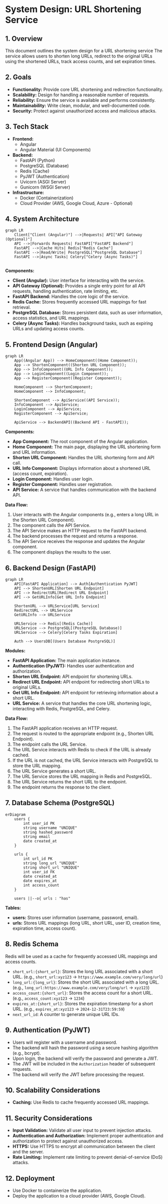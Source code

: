 # System Design: URL Shortening Service

## 1. Overview

This document outlines the system design for a URL shortening service The service allows users to shorten long URLs, redirect to the original URLs using the shortened URLs, track access counts, and set expiration times.

## 2. Goals

*   **Functionality:** Provide core URL shortening and redirection functionality.
*   **Scalability:** Design for handling a reasonable number of requests.
*   **Reliability:** Ensure the service is available and performs consistently.
*   **Maintainability:** Write clean, modular, and well-documented code.
*   **Security:** Protect against unauthorized access and malicious attacks.

## 3. Tech Stack

*   **Frontend:**
    *   Angular
    *   Angular Material (UI Components)
*   **Backend:**
    *   FastAPI (Python)
    *   PostgreSQL (Database)
    *   Redis (Cache)
    *   PyJWT (Authentication)
    *   Uvicorn (ASGI Server)
    *   Gunicorn (WSGI Server)
*   **Infrastructure:**
    *   Docker (Containerization)
    *   Cloud Provider (AWS, Google Cloud, Azure - Optional)

## 4. System Architecture

```mermaid
graph LR
    Client["Client (Angular)"] -->|Requests| API["API Gateway (Optional)"]
    API -->|Forwards Requests| FastAPI["FastAPI Backend"]
    FastAPI -->|Cache Hits| Redis["Redis Cache"]
    FastAPI -->|Read/Write| PostgreSQL["PostgreSQL Database"]
    FastAPI -->|Async Tasks| Celery["Celery (Async Tasks)"]
   
```

**Components:**

*   **Client (Angular):** User interface for interacting with the service.
*   **API Gateway (Optional):** Provides a single entry point for all API requests, handling authentication, rate limiting, etc.
*   **FastAPI Backend:** Handles the core logic of the service.
*   **Redis Cache:** Stores frequently accessed URL mappings for fast retrieval.
*   **PostgreSQL Database:** Stores persistent data, such as user information, access statistics, and URL mappings.
*   **Celery (Async Tasks):** Handles background tasks, such as expiring URLs and updating access counts.

## 5. Frontend Design (Angular)

```mermaid
graph LR
    App((Angular App)) --> HomeComponent((Home Component));
    App --> ShortenComponent((Shorten URL Component));
    App --> InfoComponent((URL Info Component));
    App --> LoginComponent((Login Component));
    App --> RegisterComponent((Register Component));

    HomeComponent --> ShortenComponent;
    HomeComponent --> InfoComponent;

    ShortenComponent --> ApiService((API Service));
    InfoComponent --> ApiService;
    LoginComponent --> ApiService;
    RegisterComponent --> ApiService;

    ApiService --> BackendAPI((Backend API - FastAPI));
```

**Components:**

*   **App Component:** The root component of the Angular application.
*   **Home Component:** The main page, displaying the URL shortening form and URL information.
*   **Shorten URL Component:** Handles the URL shortening form and API call.
*   **URL Info Component:** Displays information about a shortened URL (access count, expiration).
*   **Login Component:** Handles user login.
*   **Register Component:** Handles user registration.
*   **API Service:** A service that handles communication with the backend API.

**Data Flow:**

1.  User interacts with the Angular components (e.g., enters a long URL in the Shorten URL Component).
2.  The component calls the API Service.
3.  The API Service makes an HTTP request to the FastAPI backend.
4.  The backend processes the request and returns a response.
5.  The API Service receives the response and updates the Angular component.
6.  The component displays the results to the user.

## 6. Backend Design (FastAPI)

```mermaid
graph LR
    API[FastAPI Application] --> Auth[Authentication PyJWT]
    API --> ShortenURL[Shorten URL Endpoint]
    API --> RedirectURL[Redirect URL Endpoint]
    API --> GetURLInfo[Get URL Info Endpoint]

    ShortenURL --> URLService[URL Service]
    RedirectURL --> URLService
    GetURLInfo --> URLService

    URLService --> Redis[(Redis Cache)]
    URLService --> PostgreSQL[(PostgreSQL Database)]
    URLService --> Celery[Celery Tasks Expiration]

    Auth --> UsersDB[(Users Database PostgreSQL)]
```

**Modules:**

*   **FastAPI Application:** The main application instance.
*   **Authentication (PyJWT):** Handles user authentication and authorization.
*   **Shorten URL Endpoint:** API endpoint for shortening URLs.
*   **Redirect URL Endpoint:** API endpoint for redirecting short URLs to original URLs.
*   **Get URL Info Endpoint:** API endpoint for retrieving information about a short URL.
*   **URL Service:** A service that handles the core URL shortening logic, interacting with Redis, PostgreSQL, and Celery.

**Data Flow:**

1.  The FastAPI application receives an HTTP request.
2.  The request is routed to the appropriate endpoint (e.g., Shorten URL Endpoint).
3.  The endpoint calls the URL Service.
4.  The URL Service interacts with Redis to check if the URL is already cached.
5.  If the URL is not cached, the URL Service interacts with PostgreSQL to store the URL mapping.
6.  The URL Service generates a short URL.
7.  The URL Service stores the URL mapping in Redis and PostgreSQL.
8.  The URL Service returns the short URL to the endpoint.
9.  The endpoint returns the response to the client.

## 7. Database Schema (PostgreSQL)

```mermaid
erDiagram
    users {
        int user_id PK
        string username "UNIQUE"
        string hashed_password
        string email
        date created_at
    }

    urls {
        int url_id PK
        string long_url "UNIQUE"
        string short_url "UNIQUE"
        int user_id FK
        date created_at
        date expires_at
        int access_count
    }

    users ||--o{ urls : "has"
```

**Tables:**

*   **users:** Stores user information (username, password, email).
*   **urls:** Stores URL mappings (long URL, short URL, user ID, creation time, expiration time, access count).

## 8. Redis Schema

Redis will be used as a cache for frequently accessed URL mappings and access counts.

*   `short_url:{short_url}`: Stores the long URL associated with a short URL.  (e.g., `short_url:xyz123` -> `https://www.example.com/very/long/url`)
*   `long_url:{long_url}`: Stores the short URL associated with a long URL. (e.g., `long_url:https://www.example.com/very/long/url` -> `xyz123`)
*   `access_count:{short_url}`: Stores the access count for a short URL. (e.g., `access_count:xyz123` -> `1234`)
*   `expires_at:{short_url}`: Stores the expiration timestamp for a short URL. (e.g., `expires_at:xyz123` -> `2024-12-31T23:59:59`)
*   `next_url_id`:  A counter to generate unique URL IDs.

## 9. Authentication (PyJWT)

*   Users will register with a username and password.
*   The backend will hash the password using a secure hashing algorithm (e.g., bcrypt).
*   Upon login, the backend will verify the password and generate a JWT.
*   The JWT will be included in the `Authorization` header of subsequent requests.
*   The backend will verify the JWT before processing the request.

## 10. Scalability Considerations

*   **Caching:** Use Redis to cache frequently accessed URL mappings.

## 11. Security Considerations

*   **Input Validation:** Validate all user input to prevent injection attacks.
*   **Authentication and Authorization:** Implement proper authentication and authorization to protect against unauthorized access.
*   **HTTPS:** Use HTTPS to encrypt all communication between the client and the server.
*   **Rate Limiting:** Implement rate limiting to prevent denial-of-service (DoS) attacks.

## 12. Deployment

*   Use Docker to containerize the application.
*   Deploy the application to a cloud provider (AWS, Google Cloud).


